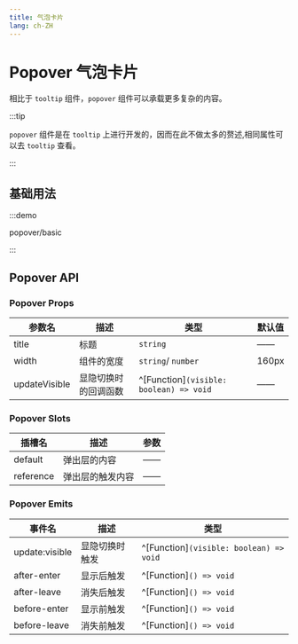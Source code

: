 ```yaml
---
title: 气泡卡片
lang: ch-ZH
---
```


# Popover 气泡卡片

相比于 `tooltip` 组件，`popover` 组件可以承载更多复杂的内容。

:::tip

`popover` 组件是在 `tooltip` 上进行开发的，因而在此不做太多的赘述,相同属性可以去 `tooltip` 查看。

:::

## 基础用法

:::demo

popover/basic

:::

## Popover API

### Popover Props

| 参数名        | 描述                 | 类型                                    | 默认值 |
| ------------- | -------------------- | --------------------------------------- | ------ |
| title         | 标题                 | `string`                                | ——     |
| width         | 组件的宽度           | `string`/ `number`                      | 160px  |
| updateVisible | 显隐切换时的回调函数 | ^[Function]`(visible: boolean) => void` | ——     |

### Popover Slots

| 插槽名    | 描述             | 参数 |
| --------- | ---------------- | ---- |
| default   | 弹出层的内容     | ——   |
| reference | 弹出层的触发内容 | ——   |

### Popover Emits

| 事件名         | 描述           | 类型                                    |
| -------------- | -------------- | --------------------------------------- |
| update:visible | 显隐切换时触发 | ^[Function]`(visible: boolean) => void` |
| after-enter    | 显示后触发     | ^[Function]`() => void`                 |
| after-leave    | 消失后触发     | ^[Function]`() => void`                 |
| before-enter   | 显示前触发     | ^[Function]`() => void`                 |
| before-leave   | 消失前触发     | ^[Function]`() => void`                 |
